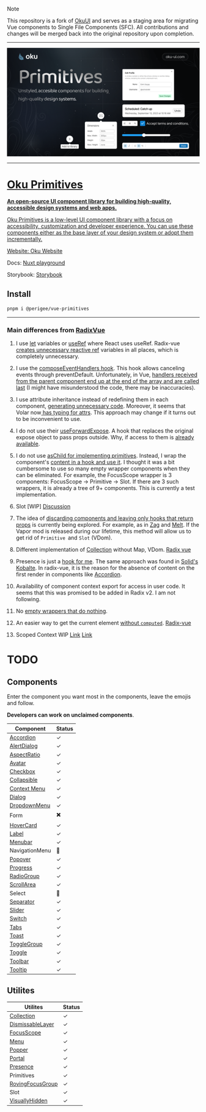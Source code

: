 > [!NOTE]
> This repository is a fork of [OkuUI](https://github.com/oku-ui/primitives) and serves as a staging area for migrating Vue components to Single File Components (SFC). All contributions and changes will be merged back into the original repository upon completion.

---

<a href="https://oku-ui.com">
  <img alt="Oku UI hero image" src="https://github.com/oku-ui/primitives/blob/main/.github/assets/primitives-cover.png?raw=true"
</a>

---

# Oku Primitives

**An open-source UI component library for building high-quality, accessible design systems and web apps.**

Oku Primitives is a low-level UI component library with a focus on accessibility, customization and developer experience. You can use these components either as the base layer of your design system or adopt them incrementally.

Website: [Oku Website](https://oku-ui.com)

Docs: [Nuxt playground](https://vue-primitives-docs.netlify.app/)

Storybook: [Storybook](https://vue-primitives.netlify.app)

## Install

```sh
pnpm i @perigee/vue-primitives
```

---

### Main differences from [RadixVue](https://github.com/radix-vue/radix-vue)

1) I use [let](https://github.com/perigee-ui/vue-primitives/blob/7c341db59fdfdb0cc88dfa6614d6c390b6856780/packages/vue-primitives/src/hover-card/HoverCardRoot.vue#L22) variables or [useRef](https://github.com/perigee-ui/vue-primitives/blob/7c341db59fdfdb0cc88dfa6614d6c390b6856780/packages/vue-primitives/src/hooks/useRef.ts#L18) where React uses useRef. Radix-vue [creates unnecessary reactive ref](https://github.com/radix-vue/radix-vue/blob/3f0f965fcf6fc3901e4fbbedf9a68dcb7d706f3f/packages/radix-vue/src/HoverCard/HoverCardRoot.vue#L64) variables in all places, which is completely unnecessary.

2) I use the [composeEventHandlers hook](https://github.com/radix-ui/primitives/blob/660060a765634e9cc7bf4513f41e8dabc9824d74/packages/core/primitive/src/primitive.tsx#L1). This hook allows canceling events through preventDefault. Unfortunately, in Vue, [handlers received from the parent component end up at the end of the array and are called last](https://github.com/vuejs/core-vapor/blob/30583b9ee1c696d3cb836f0bfd969793e57e849d/packages/runtime-core/src/vnode.ts#L886) (I might have misunderstood the code, there may be inaccuracies).

3) I use attribute inheritance instead of redefining them in each component, [generating unnecessary code](https://github.com/radix-vue/radix-vue/blob/3f0f965fcf6fc3901e4fbbedf9a68dcb7d706f3f/packages/radix-vue/src/shared/useForwardProps.ts#L16). Moreover, it seems that Volar now[ has typing for attrs](https://github.com/vuejs/language-tools/pull/4103). This approach may change if it turns out to be inconvenient to use.

4) I do not use their [useForwardExpose](https://github.com/radix-vue/radix-vue/blob/3f0f965fcf6fc3901e4fbbedf9a68dcb7d706f3f/packages/radix-vue/src/shared/useForwardExpose.ts#L21). A hook that replaces the original expose object to pass props outside. Why, if access to them is [already available](https://vuejs.org/api/component-instance.html#props).

5) I do not use [asChild for implementing primitives](https://github.com/radix-vue/radix-vue/blob/3f0f965fcf6fc3901e4fbbedf9a68dcb7d706f3f/packages/radix-vue/src/Menu/MenuContentImpl.vue#L274). Instead, I wrap the component's [content in a hook and use it](https://github.com/perigee-ui/vue-primitives/blob/a991db71fbecf364cd0b8479b294606236b104b4/packages/vue-primitives/src/dialog/DialogContentModal.vue#L65). I thought it was a bit cumbersome to use so many empty wrapper components when they can be eliminated. For example, the FocusScope wrapper is 3 components: FocusScope -> Primitive -> Slot. If there are 3 such wrappers, it is already a tree of 9+ components.
This is currently a test implementation.

6) Slot [WIP] [Discussion](https://github.com/radix-vue/radix-vue/discussions/1324)

7) The idea of [discarding components and leaving only hooks that return props](https://github.com/perigee-ui/vue-primitives/blob/feat/hooks/packages/vue-primitives/src/accordion/AccordionItem.vue) is currently being explored. For example, as in [Zag](https://zagjs.com/components/react/accordion) and [Melt](https://melt-ui.com/docs/introduction). If the Vapor mod is released during our lifetime, this method will allow us to get rid of `Primitive `and `Slot` (VDom).

8) Different implementation of [Collection](https://github.com/perigee-ui/vue-primitives/blob/7c341db59fdfdb0cc88dfa6614d6c390b6856780/packages/vue-primitives/src/collection/Collection.ts#L29) without Map, VDom. [Radix vue](https://github.com/radix-vue/radix-vue/blob/3f0f965fcf6fc3901e4fbbedf9a68dcb7d706f3f/packages/radix-vue/src/Collection/Collection.ts#L59)

9) Presence is just a [hook for me](https://github.com/perigee-ui/vue-primitives/blob/7c341db59fdfdb0cc88dfa6614d6c390b6856780/packages/vue-primitives/src/presence/usePresence.ts#L8). The same approach was found in [Solid's Kobalte](https://github.com/corvudev/corvu/blob/main/packages/solid-presence/src/presence.ts). In radix-vue, it is the reason for the absence of content on the first render in components like [Accordion](https://github.com/radix-vue/radix-vue/issues/978).

10) Availability of component context export for access in user code. It seems that this was promised to be added in Radix v2. I am not following.

11) No [empty wrappers that do nothing](https://github.com/radix-vue/radix-vue/blob/3f0f965fcf6fc3901e4fbbedf9a68dcb7d706f3f/packages/radix-vue/src/AlertDialog/AlertDialogTrigger.vue).

12) An easier way to get the current element [without `computed`](https://github.com/perigee-ui/vue-primitives/blob/7c341db59fdfdb0cc88dfa6614d6c390b6856780/packages/vue-primitives/src/hooks/useForwardElement.ts#L4). [Radix-vue](https://github.com/radix-vue/radix-vue/blob/3f0f965fcf6fc3901e4fbbedf9a68dcb7d706f3f/packages/radix-vue/src/shared/useForwardExpose.ts#L9C9-L9C23)

13) Scoped Context WIP [Link](https://github.com/facebook/react/issues/23287) [Link](https://so-so.dev/react/scoped-context/)

# TODO

## Components

Enter the component you want most in the components, leave the emojis and follow.

**Developers can work on unclaimed components**.

| Component                                                                                       | Status |
| ----------------------------------------------------------------------------------------------- | ------ |
| [Accordion](https://vue-primitives.netlify.app/?path=/story/components-accordion--single)       | ✓      |
| [AlertDialog](https://vue-primitives.netlify.app/?path=/story/components-alertdialog--styled)   | ✓      |
| [AspectRatio](https://vue-primitives.netlify.app/?path=/story/components-aspectratio--styled)   | ✓      |
| [Avatar](https://vue-primitives.netlify.app/?path=/story/components-avatar--styled)             | ✓      |
| [Checkbox](https://vue-primitives.netlify.app/?path=/story/components-checkbox--styled)         | ✓      |
| [Collapsible](https://vue-primitives.netlify.app/?path=/story/components-collapsible--styled)   | ✓      |
| [Context Menu](https://vue-primitives.netlify.app/?path=/story/components-contextmenu--styled)  | ✓      |
| [Dialog](https://vue-primitives.netlify.app/?path=/story/components-dialog--styled)             | ✓      |
| [DropdownMenu](https://vue-primitives.netlify.app/?path=/story/components-dropdownmenu--styled) | ✓      |
| Form                                                                                            | ✖️      |
| [HoverCard](https://vue-primitives.netlify.app/?path=/story/components-hovercard--chromatic)    | ✓      |
| [Label](https://vue-primitives.netlify.app/?path=/story/components-label--styled)               | ✓      |
| [Menubar](https://vue-primitives.netlify.app/?path=/story/components-menubar--styled)           | ✓      |
| NavigationMenu                                                                                  | 🚧      |
| [Popover](https://vue-primitives.netlify.app/?path=/story/components-popover--styled)           | ✓      |
| [Progress](https://vue-primitives.netlify.app/?path=/story/components-progress--styled)         | ✓      |
| [RadioGroup](https://vue-primitives.netlify.app/?path=/story/components-radiogroup--styled)     | ✓      |
| [ScrollArea](https://vue-primitives.netlify.app/?path=/story/components-scrollarea--basic)      | ✓      |
| Select                                                                                          | 🚧      |
| [Separator](https://vue-primitives.netlify.app/?path=/story/components-separator--styled)       | ✓      |
| [Slider](https://vue-primitives.netlify.app/?path=/story/components-slider--styled)             | ✓      |
| [Switch](https://vue-primitives.netlify.app/?path=/story/components-switch--styled)             | ✓      |
| [Tabs](https://vue-primitives.netlify.app/?path=/story/components-tabs--styled)                 | ✓      |
| [Toast](https://vue-primitives.netlify.app/?path=/story/components-toast--styled)               | ✓      |
| [ToggleGroup](https://vue-primitives.netlify.app/?path=/story/components-togglegroup--single)   | ✓      |
| [Toggle](https://vue-primitives.netlify.app/?path=/story/components-toggle--styled)             | ✓      |
| [Toolbar](https://vue-primitives.netlify.app/?path=/story/components-toolbar--styled)           | ✓      |
| [Tooltip](https://vue-primitives.netlify.app/?path=/story/components-tooltip--styled)           | ✓      |

## Utilites

| Utilites                                                                                              | Status |
| ----------------------------------------------------------------------------------------------------- | ------ |
| [Collection](https://vue-primitives.netlify.app/?path=/story/utilities-rovingfocusgroup--basic)       | ✓      |
| [DismissableLayer](https://vue-primitives.netlify.app/?path=/story/utilities-dismissablelayer--basic) | ✓      |
| [FocusScope](https://vue-primitives.netlify.app/?path=/story/utilities-focusscope--basic)             | ✓      |
| [Menu](https://vue-primitives.netlify.app/?path=/story/utilities-menu--styled)                        | ✓      |
| [Popper](https://vue-primitives.netlify.app/?path=/story/utilities-popper--styled)                    | ✓      |
| [Portal](https://vue-primitives.netlify.app/?path=/story/utilities-portal--base)                      | ✓      |
| [Presence](https://vue-primitives.netlify.app/?path=/story/utilities-presence--basic)                 | ✓      |
| Primitives                                                                                            | ✓      |
| [RovingFocusGroup](https://vue-primitives.netlify.app/?path=/story/utilities-rovingfocusgroup--basic) | ✓      |
| Slot                                                                                                  | ✓      |
| [VisuallyHidden](https://vue-primitives.netlify.app/?path=/story/utilities-visuallyhidden--basic)     | ✓      |

